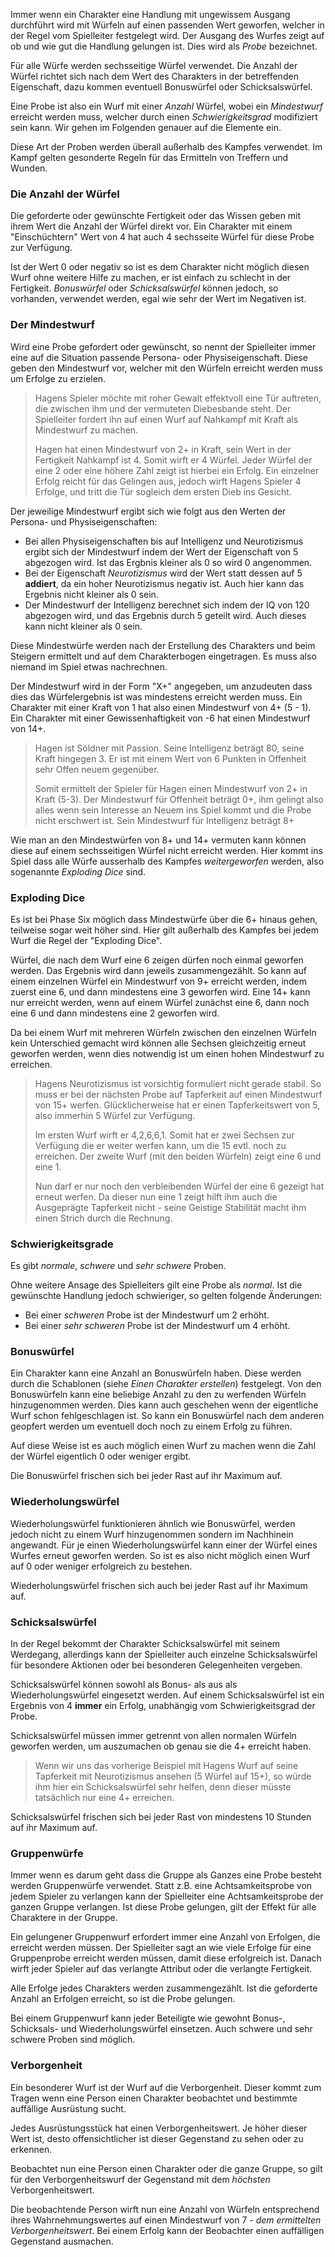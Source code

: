 Immer wenn ein Charakter eine Handlung mit ungewissem Ausgang durchführt wird mit Würfeln auf einen passenden Wert geworfen, welcher in der Regel vom Spielleiter festgelegt wird. Der Ausgang des Wurfes zeigt auf ob und wie gut die Handlung gelungen ist. Dies wird als *Probe* bezeichnet.

Für alle Würfe werden sechsseitige Würfel verwendet. Die Anzahl der Würfel richtet sich nach dem Wert des Charakters in der betreffenden Eigenschaft, dazu kommen eventuell Bonuswürfel oder Schicksalswürfel. 

Eine Probe ist also ein Wurf mit einer *Anzahl* Würfel, wobei ein *Mindestwurf* erreicht werden muss, welcher durch einen *Schwierigkeitsgrad* modifiziert sein kann. Wir gehen im Folgenden genauer auf die Elemente ein.

Diese Art der Proben werden überall außerhalb des Kampfes verwendet. Im Kampf gelten gesonderte Regeln für das Ermitteln von Treffern und Wunden.

### Die Anzahl der Würfel

Die geforderte oder gewünschte Fertigkeit oder das Wissen geben mit ihrem Wert die Anzahl der Würfel direkt vor. Ein Charakter mit einem "Einschüchtern" Wert von 4 hat auch 4 sechsseite Würfel für diese Probe zur Verfügung.

Ist der Wert 0 oder negativ so ist es dem Charakter nicht möglich diesen Wurf ohne weitere Hilfe zu machen, er ist einfach zu schlecht in der Fertigkeit. *Bonuswürfel* oder *Schicksalswürfel* können jedoch, so vorhanden, verwendet werden, egal wie sehr der Wert im Negativen ist.

### Der Mindestwurf

Wird eine Probe gefordert oder gewünscht, so nennt der Spielleiter immer eine auf die Situation passende Persona- oder Physiseigenschaft. Diese geben den Mindestwurf vor, welcher mit den Würfeln erreicht werden muss um Erfolge zu erzielen.

> Hagens Spieler möchte mit roher Gewalt effektvoll eine Tür auftreten, die zwischen ihm und der vermuteten Diebesbande steht. Der Spielleiter fordert ihn auf einen Wurf auf Nahkampf mit Kraft als Mindestwurf zu machen.
>
>Hagen hat einen Mindestwurf von 2+ in Kraft, sein Wert in der Fertigkeit Nahkampf ist 4. Somit wirft er 4 Würfel. Jeder Würfel der eine 2 oder eine höhere Zahl zeigt ist hierbei ein Erfolg. Ein einzelner Erfolg reicht für das Gelingen aus, jedoch wirft Hagens Spieler 4 Erfolge, und tritt die Tür sogleich dem ersten Dieb ins Gesicht.

Der jeweilige Mindestwurf ergibt sich wie folgt aus den Werten der Persona- und Physiseigenschaften:

* Bei allen Physiseigenschaften bis auf Intelligenz und Neurotizismus ergibt sich der Mindestwurf indem der Wert der Eigenschaft von 5 abgezogen wird. Ist das Ergbnis kleiner als 0 so wird 0 angenommen. 
* Bei der Eigenschaft *Neurotizismus* wird der Wert statt dessen auf 5 **addiert**, da ein hoher Neurotizismus negativ ist. Auch hier kann das Ergebnis nicht kleiner als 0 sein.
* Der Mindestwurf der Intelligenz berechnet sich indem der IQ von 120 abgezogen wird, und das Ergebnis durch 5 geteilt wird. Auch dieses kann nicht kleiner als 0 sein.

Diese Mindestwürfe werden nach der Erstellung des Charakters und beim Steigern ermittelt und auf dem Charakterbogen eingetragen. Es muss also niemand im Spiel etwas nachrechnen. 

Der Mindestwurf wird in der Form "X+" angegeben, um anzudeuten dass dies das Würfelergebnis ist was mindestens erreicht werden muss. Ein Charakter mit einer Kraft von 1 hat also einen Mindestwurf von 4+ (5 - 1). Ein Charakter mit einer Gewissenhaftigkeit von -6 hat einen Mindestwurf von 14+.

> Hagen ist Söldner mit Passion. Seine Intelligenz beträgt 80, seine Kraft hingegen 3. Er ist mit einem Wert von 6 Punkten in Offenheit sehr Offen neuem gegenüber.
>
>Somit ermittelt der Spieler für Hagen einen Mindestwurf von 2+ in Kraft (5-3). Der Mindestwurf für Offenheit beträgt 0+, ihm gelingt also alles wenn sein Interesse an Neuem ins Spiel kommt und die Probe nicht erschwert ist. Sein Mindestwurf für Intelligenz beträgt 8+

Wie man an den Mindestwürfen von 8+ und 14+ vermuten kann können diese auf einem sechsseitigen Würfel nicht erreicht werden. Hier kommt ins Spiel dass alle Würfe ausserhalb des Kampfes *weitergeworfen* werden, also sogenannte *Exploding Dice* sind.

### Exploding Dice

Es ist bei Phase Six möglich dass Mindestwürfe über die 6+ hinaus gehen, teilweise sogar weit höher sind. Hier gilt außerhalb des Kampfes bei jedem Wurf die Regel der "Exploding Dice".

Würfel, die nach dem Wurf eine 6 zeigen dürfen noch einmal geworfen werden. Das Ergebnis wird dann jeweils zusammengezählt. So kann auf einem einzelnen Würfel ein Mindestwurf von 9+ erreicht werden, indem zuerst eine 6, und dann mindestens eine 3 geworfen wird. Eine 14+ kann nur erreicht werden, wenn auf einem Würfel zunächst eine 6, dann noch eine 6 und dann mindestens eine 2 geworfen wird. 

Da bei einem Wurf mit mehreren Würfeln zwischen den einzelnen Würfeln kein Unterschied gemacht wird können alle Sechsen gleichzeitig erneut geworfen werden, wenn dies notwendig ist um einen hohen Mindestwurf zu erreichen.

> Hagens Neurotizismus ist vorsichtig formuliert nicht gerade stabil. So muss er bei der nächsten Probe auf Tapferkeit auf einen Mindestwurf von 15+ werfen. Glücklicherweise hat er einen Tapferkeitswert von 5, also immerhin 5 Würfel zur Verfügung. 
>
> Im ersten Wurf wirft er 4,2,6,6,1. Somit hat er zwei Sechsen zur Verfügung die er weiter werfen kann, um die 15 evtl. noch zu erreichen. Der zweite Wurf (mit den beiden Würfeln) zeigt eine 6 und eine 1. 
>
> Nun darf er nur noch den verbleibenden Würfel der eine 6 gezeigt hat erneut werfen. Da dieser nun eine 1 zeigt hilft ihm auch die Ausgeprägte Tapferkeit nicht - seine Geistige Stabilität macht ihm einen Strich durch die Rechnung.

### Schwierigkeitsgrade

Es gibt *normale*, *schwere* und *sehr schwere* Proben.

Ohne weitere Ansage des Spielleiters gilt eine Probe als *normal*. Ist die gewünschte Handlung jedoch schwieriger, so gelten folgende Änderungen:

* Bei einer *schweren* Probe ist der Mindestwurf um 2 erhöht.
* Bei einer *sehr schweren* Probe ist der Mindestwurf um 4 erhöht.

### Bonuswürfel

Ein Charakter kann eine Anzahl an Bonuswürfeln haben. Diese werden durch die Schablonen (siehe *Einen Charakter erstellen*) festgelegt. Von den Bonuswürfeln kann eine beliebige Anzahl zu den zu werfenden Würfeln hinzugenommen werden. Dies kann auch geschehen wenn der eigentliche Wurf schon fehlgeschlagen ist. So kann ein Bonuswürfel nach dem anderen geopfert werden um eventuell doch noch zu einem Erfolg zu führen.

Auf diese Weise ist es auch möglich einen Wurf zu machen wenn die Zahl der Würfel eigentlich 0 oder weniger ergibt.

Die Bonuswürfel frischen sich bei jeder Rast auf ihr Maximum auf. 

### Wiederholungswürfel

Wiederholungswürfel funktionieren ähnlich wie Bonuswürfel, werden jedoch nicht zu einem Wurf hinzugenommen sondern im Nachhinein angewandt. Für je einen Wiederholungswürfel kann einer der Würfel eines Wurfes erneut geworfen werden. So ist es also nicht möglich einen Wurf auf 0 oder weniger erfolgreich zu bestehen.

Wiederholungswürfel frischen sich auch bei jeder Rast auf ihr Maximum auf.

### Schicksalswürfel

In der Regel bekommt der Charakter Schicksalswürfel mit seinem Werdegang, allerdings kann der Spielleiter auch einzelne Schicksalswürfel für besondere Aktionen oder bei besonderen Gelegenheiten vergeben.

Schicksalswürfel können sowohl als Bonus- als aus als Wiederholungswürfel eingesetzt werden. Auf einem Schicksalswürfel ist ein Ergebnis von 4 **immer** ein Erfolg, unabhängig vom Schwierigkeitsgrad der Probe.

Schicksalswürfel müssen immer getrennt von allen normalen Würfeln geworfen werden, um auszumachen ob genau sie die 4+ erreicht haben.

> Wenn wir uns das vorherige Beispiel mit Hagens Wurf auf seine Tapferkeit mit Neurotizismus ansehen (5 Würfel auf 15+), so würde ihm hier ein Schicksalswürfel sehr helfen, denn dieser müsste tatsächlich nur eine 4+ erreichen.

Schicksalswürfel frischen sich bei jeder Rast von mindestens 10 Stunden auf ihr Maximum auf. 

### Gruppenwürfe

Immer wenn es darum geht dass die Gruppe als Ganzes eine Probe besteht werden Gruppenwürfe verwendet.
Statt z.B. eine Achtsamkeitsprobe von jedem Spieler zu verlangen kann der Spielleiter eine 
Achtsamkeitsprobe der ganzen Gruppe verlangen. Ist diese Probe gelungen, gilt der Effekt für alle
Charaktere in der Gruppe.

Ein gelungener Gruppenwurf erfordert immer eine Anzahl von Erfolgen, die erreicht werden müssen.
Der Spielleiter sagt an wie viele Erfolge für eine Gruppenprobe erreicht werden müssen, damit diese
erfolgreich ist. Danach wirft jeder Spieler auf das verlangte Attribut oder die verlangte Fertigkeit. 

Alle Erfolge jedes Charakters werden zusammengezählt. Ist die geforderte Anzahl an Erfolgen erreicht, 
so ist die Probe gelungen.

Bei einem Gruppenwurf kann jeder Beteiligte wie gewohnt Bonus-, Schicksals- und Wiederholungswürfel 
einsetzen. Auch schwere und sehr schwere Proben sind möglich.

### Verborgenheit

Ein besonderer Wurf ist der Wurf auf die Verborgenheit. Dieser kommt zum Tragen wenn 
eine Person einen Charakter beobachtet und bestimmte auffällige Ausrüstung sucht. 

Jedes Ausrüstungsstück hat einen Verborgenheitswert. Je höher dieser Wert ist, desto offensichtlicher ist dieser Gegenstand zu sehen oder zu erkennen. 

Beobachtet nun eine Person einen Charakter oder die ganze Gruppe, so gilt für den Verborgenheitswurf der Gegenstand mit dem *höchsten* Verborgenheitswert. 

Die beobachtende Person wirft nun eine Anzahl von Würfeln entsprechend ihres Wahrnehmungswertes auf einen Mindestwurf von 7 - *dem ermittelten Verborgenheitswert*. Bei einem Erfolg kann der Beobachter einen auffälligen Gegenstand ausmachen.
